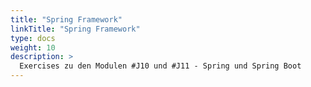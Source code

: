 ```yaml
---
title: "Spring Framework"
linkTitle: "Spring Framework"
type: docs
weight: 10
description: >
  Exercises zu den Modulen #J10 und #J11 - Spring und Spring Boot
---
```

